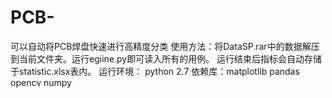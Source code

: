 # PCB-
可以自动将PCB焊盘快速进行高精度分类
使用方法：将DataSP.rar中的数据解压到当前文件夹。运行egiine.py即可读入所有的用例。
运行结束后指标会自动存储于statistic.xlsx表内。
运行环境：
python 2.7
依赖库：matplotlib pandas opencv numpy 
